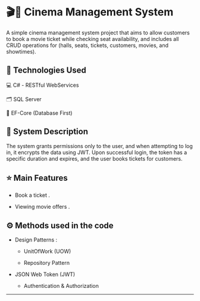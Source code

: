 # 🎬🍿 Cinema Management System

A simple cinema management system project that aims to allow customers to book a movie ticket while checking seat availability, and includes all CRUD operations for (halls, seats, tickets, customers, movies, and showtimes).

## 🧩 Technologies Used

💻 C# - RESTful WebServices

🗂 SQL Server

🔗 EF-Core (Database First)

## 📃 System Description

The system grants permissions only to the user, and when attempting to log in, it encrypts the data using JWT. 
Upon successful login, the token has a specific duration and expires, and the user books tickets for customers.

## ⭐️ Main Features

* Book a ticket .
  
* Viewing movie offers .
  
## ⚙️ Methods used in the code

- Design Patterns :

   * UnitOfWork (UOW)

  * Repository Pattern

- JSON Web Token (JWT)

   * Authentication & Authorization

---

